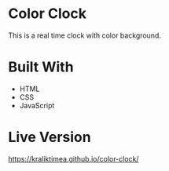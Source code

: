 # Color Clock
This is a real time clock with color background.
# Built With
- HTML
- CSS
- JavaScript
# Live Version
https://kraliktimea.github.io/color-clock/

